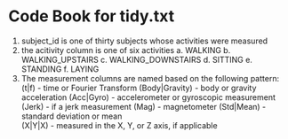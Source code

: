 # Code Book for tidy.txt

1.  subject_id is one of thirty subjects whose activities were measured
2.  the acitivity column is one of six activities 
  a. WALKING
  b. WALKING_UPSTAIRS
  c. WALKING_DOWNSTAIRS
  d. SITTING
  e. STANDING
  f. LAYING
3.  The measurement columns are named based on the following pattern:
  (t|f) - time or Fourier Transform
  (Body|Gravity) - body or gravity acceleration
  (Acc|Gyro) - accelerometer or gyroscopic measurement
  (Jerk) - if a jerk measurement
  (Mag) - magnetometer
  (Std|Mean) - standard deviation or mean  
  (X|Y|X) - measured in the X, Y, or Z axis, if applicable
